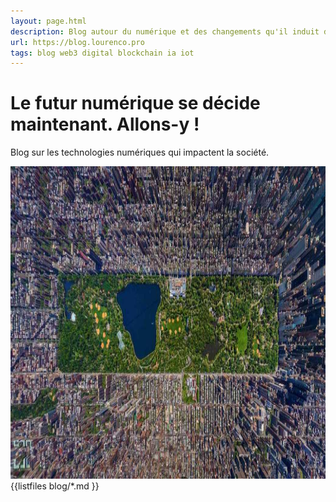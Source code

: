 ```yaml
---
layout: page.html
description: Blog autour du numérique et des changements qu'il induit dans la Société
url: https://blog.lourenco.pro
tags: blog web3 digital blockchain ia iot
---
```

<div class="px-4 pt-5 my-5 text-center border-bottom">
<h1 class="display-4 fw-bold">Le futur numérique se décide maintenant. Allons-y !</h1>
<div class="col-lg-6 mx-auto">
    <p class="lead mb-4">Blog sur les technologies numériques qui impactent la société.</p>
</div>
<div class="overflow-hidden" style="max-height: 30vh;">
    <div class="container px-5">
    <img src="/assets/img/masthead.jpg" class="img-fluid border rounded-3 shadow-lg mb-4" alt="blog" width="700" height="500" loading="lazy">
    </div>
</div>
</div>

<div class="container px-0 px-sm-3">
<div class="list-group">
{{listfiles blog/*.md }}
<div>
</div>


